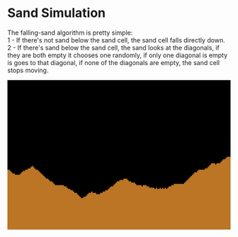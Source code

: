 # Sand Simulation

The falling-sand algorithm is pretty simple:
<br>
1 - If there's not sand below the sand cell, the sand cell falls directly down.
<br>
2 - If there's sand below the sand cell, the sand looks at the diagonals, if they are both empty it chooses one randomly, if only one diagonal is empty is goes to that diagonal, if none of the diagonals are empty, the sand cell stops moving.


![Screenshot of the simulation](https://github.com/GabrielGomide/Sand-Simulation/blob/master/sand_simulation.png)

